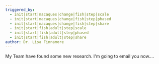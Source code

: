 ```yaml
---
triggered_by:
  - init|start|macaques|change|fish|step|scale
  - init|start|macaques|change|fish|step|phased
  - init|start|macaques|change|fish|step|share
  - init|start|fish|adult|step|scale
  - init|start|fish|adult|step|phased
  - init|start|fish|adult|step|share
author: Dr. Lisa Finnamore
---
```


My Team have found some new research. I'm going to email you now....
